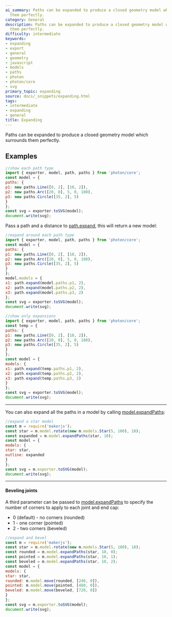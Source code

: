 ```yaml
---
ai_summary: Paths can be expanded to produce a closed geometry model which surrounds
  them perfectly.
category: General
description: Paths can be expanded to produce a closed geometry model which surrounds
  them perfectly.
difficulty: intermediate
keywords:
- expanding
- export
- general
- geometry
- javascript
- models
- paths
- photon
- photon/core
- svg
primary_topic: expanding
source: docs/_snippets/expanding.html
tags:
- intermediate
- expanding
- general
title: Expanding
---
```

Paths can be expanded to produce a closed geometry model which surrounds them perfectly.


## Examples

```javascript
//show each path type
import { exporter, model, path, paths } from 'photon/core';
const model = {
paths: {
p1: new paths.Line([0, 2], [10, 2]),
p2: new paths.Arc([20, 0], 5, 0, 180),
p3: new paths.Circle([35, 2], 5)
}
};
const svg = exporter.toSVG(model);
document.write(svg);
```

Pass a path and a distance to [path.expand](/docs/api/modules/path.md#expand), this will return a new model:

```javascript
//expand around each path type
import { exporter, model, path, paths } from 'photon/core';
const model = {
paths: {
p1: new paths.Line([0, 2], [10, 2]),
p2: new paths.Arc([20, 0], 5, 0, 180),
p3: new paths.Circle([35, 2], 5)
}
};
model.models = {
x1: path.expand(model.paths.p1, 2),
x2: path.expand(model.paths.p2, 2),
x3: path.expand(model.paths.p3, 2)
};
const svg = exporter.toSVG(model);
document.write(svg);
```
```javascript
//show only expansions
import { exporter, model, path, paths } from 'photon/core';
const temp = {
paths: {
p1: new paths.Line([0, 2], [10, 2]),
p2: new paths.Arc([20, 0], 5, 0, 180),
p3: new paths.Circle([35, 2], 5)
}
};
const model = {
models: {
x1: path.expand(temp.paths.p1, 2),
x2: path.expand(temp.paths.p2, 2),
x3: path.expand(temp.paths.p3, 2)
}
};
const svg = exporter.toSVG(model);
document.write(svg);
```


---

You can also expand all the paths in a model by calling [model.expandPaths](/docs/api/modules/model.md#expandpaths):

```javascript
//expand a star model
const m = require('makerjs');
const star = m.model.rotate(new m.models.Star(5, 100), 18);
const expanded = m.model.expandPaths(star, 10);
const model = {
models: {
star: star,
outline: expanded
}
};
const svg = m.exporter.toSVG(model);
document.write(svg);
```


---

#### Beveling joints

A third parameter can be passed to [model.expandPaths](/docs/api/modules/model.md#expandpaths) to specify the number of corners to apply to each joint and end cap:

* 0 (default) - no corners (rounded)
* 1 - one corner (pointed)
* 2 - two corners (beveled)

```javascript
//expand and bevel
const m = require('makerjs');
const star = m.model.rotate(new m.models.Star(5, 100), 18);
const rounded = m.model.expandPaths(star, 10, 0);
const pointed = m.model.expandPaths(star, 10, 1);
const beveled = m.model.expandPaths(star, 10, 2);
const model = {
models: {
star: star,
rounded: m.model.move(rounded, [240, 0]),
pointed: m.model.move(pointed, [480, 0]),
beveled: m.model.move(beveled, [720, 0])
}
};
const svg = m.exporter.toSVG(model);
document.write(svg);
```
